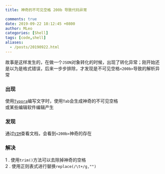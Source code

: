 ```yaml
---
title: 神奇的不可见空格 200b 导致代码异常

comments: true
date: 2019-09-22 18:12:45 +0800
author: MLeo
categories: [Shell] 
tags: [code,shell]
aliases:
  - /posts/20190922.html
---
```


故事是这样发生的，在做一个`JSON`对象转化的时候，出现了转化异常；刚开始还是以为是格式错误，后来一步步排除，才发现是不可见空格`<200b>`导致的解析异常

### 出现
使用[`Typora`](https://typora.io/)编写文字时，使用`Tab`会生成神奇的不可见空格   
或某些编辑软件编辑产生
### 发现
通过[`VIM`](https://www.vim.org/)查看文档，会看到`<200b>`神奇的存在

### 解决
1 . 使用`trim()`方法可以去除掉神奇的空格    
2 . 使用正则表式进行替换`replace(/\t+/g,"")`